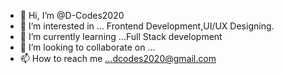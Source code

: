- 👋 Hi, I’m @D-Codes2020
- 👀 I’m interested in ... Frontend Development,UI/UX Designing.
- 🌱 I’m currently learning ...Full Stack development
- 💞️ I’m looking to collaborate on ...
- 📫 How to reach me ...dcodes2020@gmail.com

<!---
D-Codes2020/D-Codes2020 is a ✨ special ✨ repository because its `README.md` (this file) appears on your GitHub profile.
You can click the Preview link to take a look at your changes.
--->
